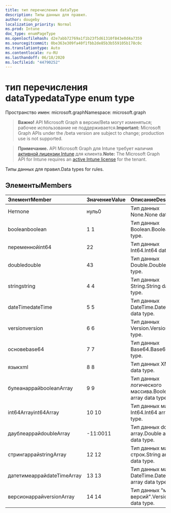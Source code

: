 ```yaml
---
title: тип перечисления dataType
description: Типы данных для правил.
author: dougeby
localization_priority: Normal
ms.prod: Intune
doc_type: enumPageType
ms.openlocfilehash: d2e7abb72769a1f1b23f5d61310f843e0d4a7359
ms.sourcegitcommit: 0be363e309fa40f1fbb2de85b3b559105b178c0c
ms.translationtype: Auto
ms.contentlocale: ru-RU
ms.lasthandoff: 06/18/2020
ms.locfileid: "44790252"
---
```

# <a name="datatype-enum-type"></a><span data-ttu-id="54ecb-103">тип перечисления dataType</span><span class="sxs-lookup"><span data-stu-id="54ecb-103">dataType enum type</span></span>

<span data-ttu-id="54ecb-104">Пространство имен: microsoft.graph</span><span class="sxs-lookup"><span data-stu-id="54ecb-104">Namespace: microsoft.graph</span></span>

> <span data-ttu-id="54ecb-105">**Важно!** API Microsoft Graph в версии/Beta могут изменяться; рабочее использование не поддерживается.</span><span class="sxs-lookup"><span data-stu-id="54ecb-105">**Important:** Microsoft Graph APIs under the /beta version are subject to change; production use is not supported.</span></span>

> <span data-ttu-id="54ecb-106">**Примечание.** API Microsoft Graph для Intune требует наличия [активной лицензии Intune](https://go.microsoft.com/fwlink/?linkid=839381) для клиента.</span><span class="sxs-lookup"><span data-stu-id="54ecb-106">**Note:** The Microsoft Graph API for Intune requires an [active Intune license](https://go.microsoft.com/fwlink/?linkid=839381) for the tenant.</span></span>

<span data-ttu-id="54ecb-107">Типы данных для правил.</span><span class="sxs-lookup"><span data-stu-id="54ecb-107">Data types for rules.</span></span>

## <a name="members"></a><span data-ttu-id="54ecb-108">Элементы</span><span class="sxs-lookup"><span data-stu-id="54ecb-108">Members</span></span>
|<span data-ttu-id="54ecb-109">Элемент</span><span class="sxs-lookup"><span data-stu-id="54ecb-109">Member</span></span>|<span data-ttu-id="54ecb-110">Значение</span><span class="sxs-lookup"><span data-stu-id="54ecb-110">Value</span></span>|<span data-ttu-id="54ecb-111">Описание</span><span class="sxs-lookup"><span data-stu-id="54ecb-111">Description</span></span>|
|:---|:---|:---|
|<span data-ttu-id="54ecb-112">Нет</span><span class="sxs-lookup"><span data-stu-id="54ecb-112">none</span></span>|<span data-ttu-id="54ecb-113">нуль</span><span class="sxs-lookup"><span data-stu-id="54ecb-113">0</span></span>|<span data-ttu-id="54ecb-114">Тип данных None.</span><span class="sxs-lookup"><span data-stu-id="54ecb-114">None data type.</span></span>|
|<span data-ttu-id="54ecb-115">boolean</span><span class="sxs-lookup"><span data-stu-id="54ecb-115">boolean</span></span>|<span data-ttu-id="54ecb-116">1 </span><span class="sxs-lookup"><span data-stu-id="54ecb-116">1</span></span>|<span data-ttu-id="54ecb-117">Тип данных Boolean.</span><span class="sxs-lookup"><span data-stu-id="54ecb-117">Boolean data type.</span></span>|
|<span data-ttu-id="54ecb-118">переменной</span><span class="sxs-lookup"><span data-stu-id="54ecb-118">int64</span></span>|<span data-ttu-id="54ecb-119">2</span><span class="sxs-lookup"><span data-stu-id="54ecb-119">2</span></span>|<span data-ttu-id="54ecb-120">Тип данных Int64.</span><span class="sxs-lookup"><span data-stu-id="54ecb-120">Int64 data type.</span></span>|
|<span data-ttu-id="54ecb-121">double</span><span class="sxs-lookup"><span data-stu-id="54ecb-121">double</span></span>|<span data-ttu-id="54ecb-122">4</span><span class="sxs-lookup"><span data-stu-id="54ecb-122">3</span></span>|<span data-ttu-id="54ecb-123">Тип данных Double.</span><span class="sxs-lookup"><span data-stu-id="54ecb-123">Double data type.</span></span>|
|<span data-ttu-id="54ecb-124">string</span><span class="sxs-lookup"><span data-stu-id="54ecb-124">string</span></span>|<span data-ttu-id="54ecb-125">4 </span><span class="sxs-lookup"><span data-stu-id="54ecb-125">4</span></span>|<span data-ttu-id="54ecb-126">Тип данных String.</span><span class="sxs-lookup"><span data-stu-id="54ecb-126">String data type.</span></span>|
|<span data-ttu-id="54ecb-127">dateTime</span><span class="sxs-lookup"><span data-stu-id="54ecb-127">dateTime</span></span>|<span data-ttu-id="54ecb-128">5 </span><span class="sxs-lookup"><span data-stu-id="54ecb-128">5</span></span>|<span data-ttu-id="54ecb-129">Тип данных DateTime.</span><span class="sxs-lookup"><span data-stu-id="54ecb-129">DateTime data type.</span></span>|
|<span data-ttu-id="54ecb-130">version</span><span class="sxs-lookup"><span data-stu-id="54ecb-130">version</span></span>|<span data-ttu-id="54ecb-131">6 </span><span class="sxs-lookup"><span data-stu-id="54ecb-131">6</span></span>|<span data-ttu-id="54ecb-132">Тип данных Version.</span><span class="sxs-lookup"><span data-stu-id="54ecb-132">Version data type.</span></span>|
|<span data-ttu-id="54ecb-133">основе</span><span class="sxs-lookup"><span data-stu-id="54ecb-133">base64</span></span>|<span data-ttu-id="54ecb-134">7 </span><span class="sxs-lookup"><span data-stu-id="54ecb-134">7</span></span>|<span data-ttu-id="54ecb-135">Тип данных Base64.</span><span class="sxs-lookup"><span data-stu-id="54ecb-135">Base64 data type.</span></span>|
|<span data-ttu-id="54ecb-136">язык</span><span class="sxs-lookup"><span data-stu-id="54ecb-136">xml</span></span>|<span data-ttu-id="54ecb-137">8 </span><span class="sxs-lookup"><span data-stu-id="54ecb-137">8</span></span>|<span data-ttu-id="54ecb-138">Тип данных XML.</span><span class="sxs-lookup"><span data-stu-id="54ecb-138">Xml data type.</span></span>|
|<span data-ttu-id="54ecb-139">булеанаррай</span><span class="sxs-lookup"><span data-stu-id="54ecb-139">booleanArray</span></span>|<span data-ttu-id="54ecb-140">9 </span><span class="sxs-lookup"><span data-stu-id="54ecb-140">9</span></span>|<span data-ttu-id="54ecb-141">Тип данных логического массива.</span><span class="sxs-lookup"><span data-stu-id="54ecb-141">Boolean array data type.</span></span>|
|<span data-ttu-id="54ecb-142">int64Array</span><span class="sxs-lookup"><span data-stu-id="54ecb-142">int64Array</span></span>|<span data-ttu-id="54ecb-143">10 </span><span class="sxs-lookup"><span data-stu-id="54ecb-143">10</span></span>|<span data-ttu-id="54ecb-144">Тип данных массива Int64.</span><span class="sxs-lookup"><span data-stu-id="54ecb-144">Int64 array data type.</span></span>|
|<span data-ttu-id="54ecb-145">даублеаррай</span><span class="sxs-lookup"><span data-stu-id="54ecb-145">doubleArray</span></span>|<span data-ttu-id="54ecb-146">-11:00</span><span class="sxs-lookup"><span data-stu-id="54ecb-146">11</span></span>|<span data-ttu-id="54ecb-147">Тип данных double array.</span><span class="sxs-lookup"><span data-stu-id="54ecb-147">Double array data type.</span></span>|
|<span data-ttu-id="54ecb-148">стрингаррай</span><span class="sxs-lookup"><span data-stu-id="54ecb-148">stringArray</span></span>|<span data-ttu-id="54ecb-149">12 </span><span class="sxs-lookup"><span data-stu-id="54ecb-149">12</span></span>|<span data-ttu-id="54ecb-150">Тип данных массива строк.</span><span class="sxs-lookup"><span data-stu-id="54ecb-150">String array data type.</span></span>|
|<span data-ttu-id="54ecb-151">датетимеаррай</span><span class="sxs-lookup"><span data-stu-id="54ecb-151">dateTimeArray</span></span>|<span data-ttu-id="54ecb-152">13 </span><span class="sxs-lookup"><span data-stu-id="54ecb-152">13</span></span>|<span data-ttu-id="54ecb-153">Тип данных массива DateTime.</span><span class="sxs-lookup"><span data-stu-id="54ecb-153">DateTime array data type.</span></span>|
|<span data-ttu-id="54ecb-154">версионаррай</span><span class="sxs-lookup"><span data-stu-id="54ecb-154">versionArray</span></span>|<span data-ttu-id="54ecb-155">14 </span><span class="sxs-lookup"><span data-stu-id="54ecb-155">14</span></span>|<span data-ttu-id="54ecb-156">Тип данных "массив версий".</span><span class="sxs-lookup"><span data-stu-id="54ecb-156">Version array data type.</span></span>|



